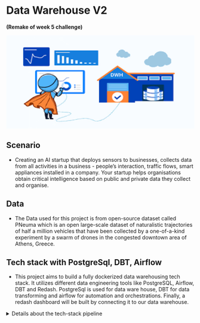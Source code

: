 # Data Warehouse V2
**(Remake of week 5 challenge)**

<img src="/data/dwh.png" alt="isolated" width="1000" height="250"/>

## Scenario
* Creating an AI startup that deploys sensors to businesses, collects data from all activities in a business - people’s interaction, traffic flows, smart appliances installed in a company. Your startup helps organisations obtain critical intelligence based on public and private data they collect and organise. 

## Data
* The Data used for this project is from open-source dataset called PNeuma which is an open large-scale dataset of naturalistic trajectories of half a million vehicles that have been collected by a one-of-a-kind experiment by a swarm of drones in the congested downtown area of Athens, Greece.

## Tech stack with PostgreSql, DBT, Airflow
* This project aims to build a fully dockerized data warehousing tech stack. It utilizes different data engineering tools like PostgreSQL, Airflow, DBT and Redash. PostgreSql is used for data ware house, DBT for data transforming and airflow for automation and orchestrations. Finally, a redash dashboard will be built by connecting it to our data warehouse.

<details>
<summary>Details about the tech-stack pipeline</summary>
### Apache Airflow
* Apache Airflow is a platform to programmatically author, schedule, and monitor workflows. It is one of the most robust ETL (Extract, Transform, Load) workflow management tools, used by Data Engineers for orchestrating workflows or pipelines. Read more: https://airflow.apache.org/docs/

### PostgreSql
* PostgreSql is a useful and common data warehouse tool maintained by an active community. It can also handle more than just one kind of data processing, which makes it a pretty compelling option. PostgreSQL works with almost any kind of programming language. Read more: https://www.postgresql.org/

### DBT 
* DBT enables analytics engineers to transform data in their warehouses by simply writing select statements. dbt handles turning these select statements into tables and views.Read more: https://docs.getdbt.com/docs/building-a-dbt-project/documentation

### Redash
* A dashboard building tool. Read more: https://redash.io/

<img src="/data/imageopt.png" alt="isolated" width="1000" height="250"/>
</details>